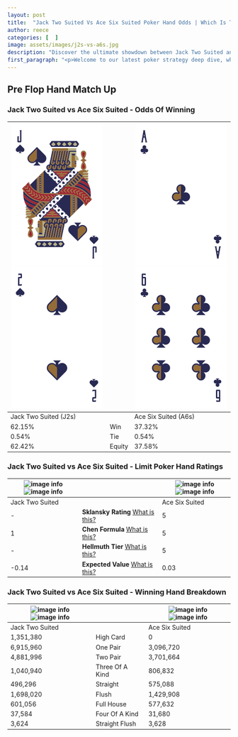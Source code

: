 ```yaml
---
layout: post
title:  "Jack Two Suited Vs Ace Six Suited Poker Hand Odds | Which Is The Better Hand In Poker? A Complete Guide"
author: reece
categories: [  ]
image: assets/images/j2s-vs-a6s.jpg
description: "Discover the ultimate showdown between Jack Two Suited and Ace Six Suited in poker! Uncover the odds, strategies, and scenarios where one hand triumphs over the other. Get ready to up your poker game with this thrilling analysis."
first_paragraph: "<p>Welcome to our latest poker strategy deep dive, where we're pitting two distinct hands against each other in a high-stakes showdown: Jack Two Suited vs Ace Six Suited.</p><p>In the dynamic world of poker, every decision counts, and knowing which hand holds the upper hand is key to your success at the table.</p><p>In this article, we'll dissect these two hands, explore the scenarios where one dominates the other, and equip you with the knowledge to make strategic choices that can tip the odds in your favor.</p><p>Get ready to unravel the intriguing dynamics of these poker hands and elevate your game to new heights.</p>"
---
```




[comment]: # (sp0)

## Pre Flop Hand Match Up

<div class="table hand-ratings" markdown="1"> 



### Jack Two Suited vs Ace Six Suited - Odds Of Winning


    
| ![image info](assets/images/hand1/j.png) ![image info](assets/images/hand1/2.png) |  | ![image info](assets/images/hand2/a.png) ![image info](assets/images/hand2/6.png) |
| -------- | -------- | -------- |
| Jack Two Suited (J2s) |  | Ace Six Suited (A6s) |
| 62.15% | Win | 37.32% |
| 0.54% | Tie | 0.54% |
| 62.42% | Equity | 37.58% |




[comment]: # (sp1)



### Jack Two Suited vs Ace Six Suited - Limit Poker Hand Ratings


    
| ![image info](https://www.riverpairs.com/assets/images/hand1/j.png) ![image info](https://www.riverpairs.com/assets/images/hand1/2.png) |  | ![image info](https://www.riverpairs.com/assets/images/hand2/a.png) ![image info](https://www.riverpairs.com/assets/images/hand2/6.png) |
| -------- | -------- | -------- |
| Jack Two Suited |  | Ace Six Suited |
| - | **Sklansky Rating** [What is this?](/sklansky-rating-explained) | 5 |
| 1 | **Chen Formula** [What is this?](/chen-formula-explained) | 5 |
| - | **Hellmuth Tier** [What is this?](/Hellmuth-tier-explained) | 5 |
| -0.14 | **Expected Value** [What is this?](/expected-value-explained) | 0.03 |




[comment]: # (sp2)



### Jack Two Suited vs Ace Six Suited - Winning Hand Breakdown


    
| ![image info](https://www.riverpairs.com/assets/images/hand1/j.png) ![image info](https://www.riverpairs.com/assets/images/hand1/2.png) |  | ![image info](https://www.riverpairs.com/assets/images/hand2/a.png) ![image info](https://www.riverpairs.com/assets/images/hand2/6.png) |
| -------- | -------- | -------- |
| Jack Two Suited |  | Ace Six Suited |
| 1,351,380 | High Card | 0 |
| 6,915,960 | One Pair | 3,096,720 |
| 4,881,996 | Two Pair | 3,701,664 |
| 1,040,940 | Three Of A Kind | 806,832 |
| 496,296 | Straight | 575,088 |
| 1,698,020 | Flush | 1,429,908 |
| 601,056 | Full House | 577,632 |
| 37,584 | Four Of A Kind | 31,680 |
| 3,624 | Straight Flush | 3,628 |




[comment]: # (sp3)



</div>

[comment]: # (sp4)



[comment]: # (sp5)

